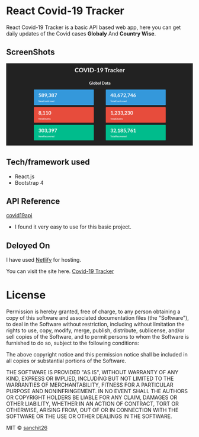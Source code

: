 # React Covid-19 Tracker

React Covid-19 Tracker is a basic API based web app, here you can get daily updates of the Covid cases **Globaly** And **Country Wise**. 

## ScreenShots 

![Image of COVID-19_Tracker](https://raw.githubusercontent.com/sanchit36/React-Covid-19_tracker/main/images/COVID-19_Tracker.png)

## Tech/framework used

- React.js
- Bootstrap 4

## API Reference

[covid19api](https://api.covid19api.com/) 
  - I found it very easy to use for this basic project.

## Deloyed On 

I have used [Netlify](https://www.netlify.com/) for hosting.

You can visit the site here. [Covid-19 Tracker](https://practical-wiles-a5bd3b.netlify.app/)

# License

Permission is hereby granted, free of charge, to any person obtaining a copy
of this software and associated documentation files (the "Software"), to deal
in the Software without restriction, including without limitation the rights
to use, copy, modify, merge, publish, distribute, sublicense, and/or sell
copies of the Software, and to permit persons to whom the Software is
furnished to do so, subject to the following conditions:

The above copyright notice and this permission notice shall be included in all
copies or substantial portions of the Software.

THE SOFTWARE IS PROVIDED "AS IS", WITHOUT WARRANTY OF ANY KIND, EXPRESS OR
IMPLIED, INCLUDING BUT NOT LIMITED TO THE WARRANTIES OF MERCHANTABILITY,
FITNESS FOR A PARTICULAR PURPOSE AND NONINFRINGEMENT. IN NO EVENT SHALL THE
AUTHORS OR COPYRIGHT HOLDERS BE LIABLE FOR ANY CLAIM, DAMAGES OR OTHER
LIABILITY, WHETHER IN AN ACTION OF CONTRACT, TORT OR OTHERWISE, ARISING FROM,
OUT OF OR IN CONNECTION WITH THE SOFTWARE OR THE USE OR OTHER DEALINGS IN THE
SOFTWARE.

MIT © [sanchit26](https://githud.com/sanchit36)
